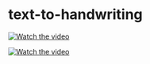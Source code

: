 # text-to-handwriting
[![Watch the video](https://user-images.githubusercontent.com/84318379/183570668-451f4846-33e6-4e2a-97d0-1a02be507c8e.png)](https://www.youtube.com/watch?v=OLlvMk4M6Nc)

[![Watch the video](https://user-images.githubusercontent.com/84318379/183571155-0c109776-aaf2-46f7-81a3-081a59545030.png)](https://www.youtube.com/watch?v=OLlvMk4M6Nc)

